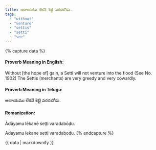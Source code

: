 ```yaml
---
title: ఆదాయము లేకనే శెట్టి వరదబోడు.
tags:
  - "without"
  - "venture"
  - "settis"
  - "setti"
  - "see"
---
```


{% capture data %}
#### Proverb Meaning in English:
Without [the hope of] gain, a Setti will not venture into the flood
(See No. 1902)
The Settis (merchants) are very greedy and very cowardly.

#### Proverb Meaning in Telugu:
ఆదాయము లేకనే శెట్టి వరదబోడు.

#### Romanization:
Ādāyamu lēkanē śeṭṭi varadabōḍu.

Adayamu lekane setti varadabodu.
{% endcapture %}

{{ data | markdownify }}

